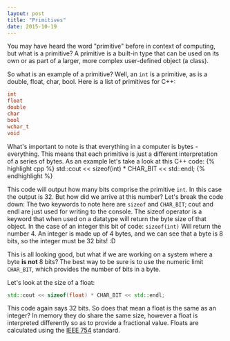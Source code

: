 ```yaml
---
layout: post
title: "Primitives"
date: 2015-10-19
---
```


You may have heard the word "primitive" before in context of computing, but what is a primitive?
A primitive is a built-in type that can be used on its own or as part of a larger, more complex user-defined object (a class).

So what is an example of a primitive? 
Well, an `int` is a primitive, as is a double, float, char, bool.
Here is a list of primitives for C++:

```cpp
int
float
double
char
bool
wchar_t
void
```

What's important to note is that everything in a computer is bytes - everything.  This means that each primitive is just a different interpretation of a series of bytes.  As an example let's take a look at this C++ code:
{% highlight cpp %}
std::cout << sizeof(int) * CHAR_BIT << std::endl;
{% endhighlight %}

This code will output how many bits comprise the primitive `int`.  In this case the output is 32.
But how did we arrive at this number?  Let's break the code down:
The two keywords to note here are `sizeof` and `CHAR_BIT`; cout and endl are just used for writing to the console.
The sizeof operator is a keyword that when used on a datatype will return the byte size of that object.  In the case of an integer this bit of code:
`sizeof(int)` 
Will return the number 4.  An integer is made up of 4 bytes, and we can see that a byte is 8 bits, so the integer must be 32 bits!  :D

This is all looking good, but what if we are working on a system where a byte **is not** 8 bits?  The best way to be sure is to use the numeric limit `CHAR_BIT`, which provides the number of bits in a byte.  


Let's look at the size of a float:
```cpp
std::cout << sizeof(float) * CHAR_BIT << std::endl;
```
This code again says 32 bits.  So does that mean a float is the same as an integer?  In memory they do share the same size, however a float is interpreted differently so as to provide a fractional value.  Floats are calculated using the [IEEE 754](https://en.wikipedia.org/wiki/IEEE_floating_point) standard.
